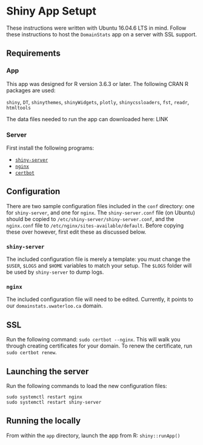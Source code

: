 # Shiny App Setupt

These instructions were written with Ubuntu 16.04.6 LTS in mind. Follow these instructions to host the `DomainStats` app on a server with SSL support.

## Requirements

### App

This app was designed for R version 3.6.3 or later. The following CRAN R packages are used:

`shiny`, `DT`, `shinythemes`, `shinyWidgets`, `plotly`, `shinycssloaders`, `fst`, `readr`, `htmltools`

The data files needed to run the app can downloaded here: LINK

### Server

First install the following programs:

- [`shiny-server`](https://rstudio.com/products/shiny/download-server/ubuntu/)
- [`nginx`](https://www.nginx.com/resources/wiki/start/topics/tutorials/install/)
- [`certbot`](https://certbot.eff.org/docs/install.html)

## Configuration

There are two sample configuration files included in the `conf` directory: one for `shiny-server`, and one for `nginx`. The `shiny-server.conf` file (on Ubuntu) should be copied to `/etc/shiny-server/shiny-server.conf`, and the `nginx.conf` file to `/etc/nginx/sites-available/default`. Before copying these over however, first edit these as discussed below.

### `shiny-server`

The included configuration file is merely a template: you must change the `$USER`, `$LOGS` and `$HOME` variables to match your setup. The `$LOGS` folder will be used by `shiny-server` to dump logs.

### `nginx`

The included configuration file will need to be edited. Currently, it points to our `domainstats.uwaterloo.ca` domain.

## SSL

Run the following command: `sudo certbot --nginx`. This will walk you through creating certificates for your domain. To renew the certificate, run `sudo certbot renew`.

## Launching the server

Run the following commands to load the new configuration files:

```
sudo systemctl restart nginx
sudo systemctl restart shiny-server
```

## Running the locally

From within the `app` directory, launch the app from R: `shiny::runApp()`
